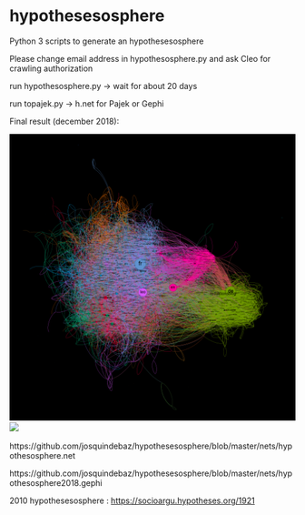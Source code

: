 # hypothesesosphere 
Python 3 scripts to generate an hypothesesosphere

Please change email address in  hypothesosphere.py and ask Cleo for crawling authorization

run  hypothesosphere.py -> wait for about 20 days

run topajek.py -> h.net for Pajek or Gephi

Final result (december 2018): 

<img src="https://github.com/josquindebaz/hypothesesosphere/raw/master/nets/hyp2018.png">

<img src="https://github.com/josquindebaz/hypothesesosphere/raw/master/nets/hyp2018.svg">
          
<p>https://github.com/josquindebaz/hypothesesosphere/blob/master/nets/hypothesosphere.net</p>
<p>https://github.com/josquindebaz/hypothesesosphere/blob/master/nets/hypothesosphere2018.gephi</p>


2010 hypothesesosphere : https://socioargu.hypotheses.org/1921


